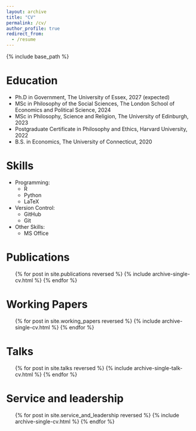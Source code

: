 ```yaml
---
layout: archive
title: "CV"
permalink: /cv/
author_profile: true
redirect_from:
  - /resume
---
```


{% include base_path %}

Education
======
* Ph.D in Government, The University of Essex, 2027 (expected)
* MSc in Philosophy of the Social Sciences, The London School of Economics and Political Science, 2024
* MSc in Philosophy, Science and Religion, The University of Edinburgh, 2023
* Postgraduate Certificate in Philosophy and Ethics, Harvard University, 2022
* B.S. in Economics, The University of Connecticut, 2020

<!--
Work experience
======
* Spring 2024: Academic Pages Collaborator
  * Github University
  * Duties includes: Updates and improvements to template
  * Supervisor: The Users

* Fall 2015: Research Assistant
  * Github University
  * Duties included: Merging pull requests
  * Supervisor: Professor Hub

* Summer 2015: Research Assistant
  * Github University
  * Duties included: Tagging issues
  * Supervisor: Professor Git
-->
  
Skills
======
* Programming:
  * R
  * Python
  * LaTeX
* Version Control:
  * GitHub
  * Git
* Other Skills:
  * MS Office


Publications
======
<ul>
  {% for post in site.publications reversed %}
    {% include archive-single-cv.html %}
  {% endfor %}
</ul>

Working Papers
======
<ul>
  {% for post in site.working_papers reversed %}
    {% include archive-single-cv.html %}
  {% endfor %}
</ul>

Talks
======
<ul>
  {% for post in site.talks reversed %}
    {% include archive-single-talk-cv.html %}
  {% endfor %}
</ul>

<!--
Teaching
======
  <ul>{% for post in site.teaching reversed %}
    {% include archive-single-cv.html %}
  {% endfor %}</ul>
-->
  
Service and leadership
======
  <ul>{% for post in site.service_and_leadership reversed %}
    {% include archive-single-cv.html %}
  {% endfor %}</ul>
